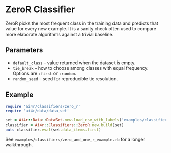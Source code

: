 # ZeroR Classifier

ZeroR picks the most frequent class in the training data and predicts that value for every new example. It is a sanity check often used to compare more elaborate algorithms against a trivial baseline.

## Parameters

* `default_class` – value returned when the dataset is empty.
* `tie_break` – how to choose among classes with equal frequency. Options are `:first` or `:random`.
* `random_seed` – seed for reproducible tie resolution.

## Example

```ruby
require 'ai4r/classifiers/zero_r'
require 'ai4r/data/data_set'

set = Ai4r::Data::DataSet.new.load_csv_with_labels('examples/classifiers/zero_one_r_data.csv')
classifier = Ai4r::Classifiers::ZeroR.new.build(set)
puts classifier.eval(set.data_items.first)
```

See `examples/classifiers/zero_and_one_r_example.rb` for a longer walkthrough.
